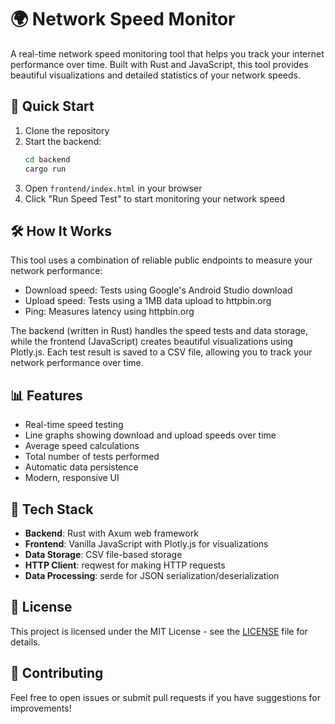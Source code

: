 # 🌍 Network Speed Monitor

A real-time network speed monitoring tool that helps you track your internet performance over time. Built with Rust and JavaScript, this tool provides beautiful visualizations and detailed statistics of your network speeds.

## 🚀 Quick Start

1. Clone the repository
2. Start the backend:
   ```bash
   cd backend
   cargo run
   ```
3. Open `frontend/index.html` in your browser
4. Click "Run Speed Test" to start monitoring your network speed

## 🛠️ How It Works

This tool uses a combination of reliable public endpoints to measure your network performance:

- Download speed: Tests using Google's Android Studio download
- Upload speed: Tests using a 1MB data upload to httpbin.org
- Ping: Measures latency using httpbin.org

The backend (written in Rust) handles the speed tests and data storage, while the frontend (JavaScript) creates beautiful visualizations using Plotly.js. Each test result is saved to a CSV file, allowing you to track your network performance over time.

## 📊 Features

- Real-time speed testing
- Line graphs showing download and upload speeds over time
- Average speed calculations
- Total number of tests performed
- Automatic data persistence
- Modern, responsive UI

## 🎨 Tech Stack

- **Backend**: Rust with Axum web framework
- **Frontend**: Vanilla JavaScript with Plotly.js for visualizations
- **Data Storage**: CSV file-based storage
- **HTTP Client**: reqwest for making HTTP requests
- **Data Processing**: serde for JSON serialization/deserialization

## 📝 License

This project is licensed under the MIT License - see the [LICENSE](LICENSE) file for details.

## 🤝 Contributing

Feel free to open issues or submit pull requests if you have suggestions for improvements!
